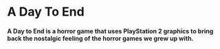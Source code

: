 # A Day To End 

#### A Day to End is a horror game that uses PlayStation 2 graphics to bring back the nostalgic feeling of the horror games we grew up with.
